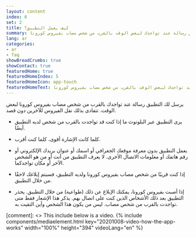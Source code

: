 ```yaml
---
layout: content
index: 6
set: 2
title: كيف يعمل التطبيق؟
summary: يرسل لك التطبيق رسالة عند تواجدك لبعض الوقت بالقرب من شخص مصاب بفيروس كورونا.
lang: ar
categories:
- ar
- faq
showBreadCrumbs: true
showContact: true
featuredHome: true
featuredHomeIndex: 5
featuredHomeIcon: app-touch
featuredHomeText: يرسل لك التطبيق رسالة عند تواجدك لبعض الوقت بالقرب من شخص مصاب بفيروس كورونا.
---
```


يرسل لك التطبيق رسالة عند تواجدك بالقرب من شخص مصاب بفيروس كورونا لبعض الوقت.  تتفادى بذلك نقل الفيروس للآخرين دون قصد.

* يرى التطبيق عبر البلوتوث ما إذا كنت قد تواجدت بالقرب من شخص لديه التطبيق أيضًا.

* كلما كانت الإشارة أقوى، كلما كنت أقرب.

* يعمل التطبيق بدون معرفة موقعك الجغرافي أو اسمك أو عنوان بريدك الإلكتروني أو رقم هاتفك أو معلومات الاتصال الأخرى. لا يعرف التطبيق من أنت أو من هو الشخص الآخر أو مكان تواجدكما.

* إذا كنت قريبًا من شخص مصاب بفيروس كورونا ولديه التطبيق، فسيتم إبلاغك لاحقًا من خلال التطبيق.

* إذا أصبت بفيروس كورونا، يمكنك الإبلاغ عن ذلك (طواعية) من خلال التطبيق. يحذر التطبيق بعد ذلك الأشخاص الذين كنت على اتصال بهم. يذكر هذا الإشعار فقط متى تواجدت بالقرب من شخص مصاب. ليس من يكون هذا الشخص وأين التقيت به.

[comment]: <> This include below is a video.
{% include components/mediaelement.html key="20201008-video-how-the-app-works" width="100%" height="394"  videoLang="en" %}
